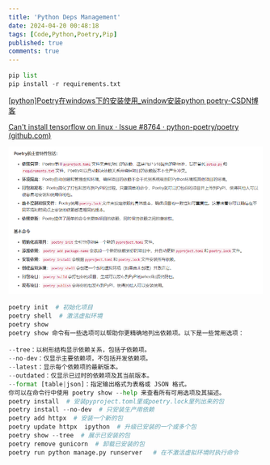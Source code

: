 ```yaml
---
title: 'Python Deps Management'
date: 2024-04-20 00:48:18
tags: [Code,Python,Poetry,Pip]
published: true
comments: true
---
```




```python
pip list
pip install -r requirements.txt
```

[[python\]Poetry在windows下的安装使用_window安装python poetry-CSDN博客](https://blog.csdn.net/FL1623863129/article/details/132630580)

[Can't install tensorflow on linux · Issue #8764 · python-poetry/poetry (github.com)](https://github.com/python-poetry/poetry/issues/8764)

![image-20240420014806696](https://raw.githubusercontent.com/Anxiu0101/PicgoImg/master/202404200148795.png)

```python
poetry init  # 初始化项目  
poetry shell  # 激活虚拟环境  
poetry show
poetry show 命令有一些选项可以帮助你更精确地列出依赖项。以下是一些常用选项：

--tree：以树形结构显示依赖关系，包括子依赖项。
--no-dev：仅显示主要依赖项，不包括开发依赖项。
--latest：显示每个依赖项的最新版本。
--outdated：仅显示已过时的依赖项及其当前版本。
--format [table|json]：指定输出格式为表格或 JSON 格式。
你可以在命令行中使用 poetry show --help 来查看所有可用选项及其描述。
poetry install  # 安装pyproject.toml里或poetry.lock里列出来的包  
poetry install --no-dev  # 只安装生产用依赖  
poetry add httpx  # 安装一个新的包  
poetry update httpx  ipython  # 升级已安装的一个或多个包  
poetry show --tree  # 展示已安装的包  
poetry remove gunicorn  # 卸载已安装的包  
poetry run python manage.py runserver   # 在不激活虚拟环境时执行命令
```







